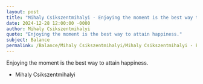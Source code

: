 ```yaml
---
layout: post
title: "Mihaly Csikszentmihalyi - Enjoying the moment is the best way to"
date: 2024-12-28 12:00:00 -0000
author: Mihaly Csikszentmihalyi
quote: "Enjoying the moment is the best way to attain happiness."
subject: Balance
permalink: /Balance/Mihaly Csikszentmihalyi/Mihaly Csikszentmihalyi - Enjoying the moment is the best way to
---
```


Enjoying the moment is the best way to attain happiness.

- Mihaly Csikszentmihalyi
